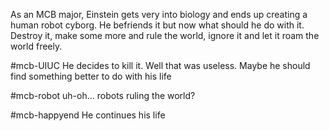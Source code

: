As an MCB major, Einstein gets very into biology and ends up creating a human robot cyborg. He befriends it but now what should he do with it. Destroy it, make some more and rule the world, ignore it and let it roam the world freely.

#mcb-UIUC
He decides to kill it. Well that was useless. Maybe he should find something better to do with his life

#mcb-robot
uh-oh... robots ruling the world?

#mcb-happyend
He continues his life
